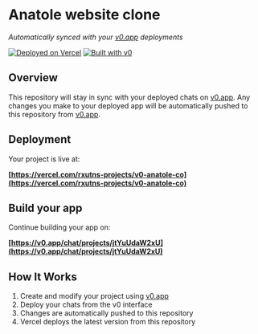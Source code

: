 # Anatole website clone

*Automatically synced with your [v0.app](https://v0.app) deployments*

[![Deployed on Vercel](https://img.shields.io/badge/Deployed%20on-Vercel-black?style=for-the-badge&logo=vercel)](https://vercel.com/rxutns-projects/v0-anatole-co)
[![Built with v0](https://img.shields.io/badge/Built%20with-v0.app-black?style=for-the-badge)](https://v0.app/chat/projects/jtYuUdaW2xU)

## Overview

This repository will stay in sync with your deployed chats on [v0.app](https://v0.app).
Any changes you make to your deployed app will be automatically pushed to this repository from [v0.app](https://v0.app).

## Deployment

Your project is live at:

**[https://vercel.com/rxutns-projects/v0-anatole-co](https://vercel.com/rxutns-projects/v0-anatole-co)**

## Build your app

Continue building your app on:

**[https://v0.app/chat/projects/jtYuUdaW2xU](https://v0.app/chat/projects/jtYuUdaW2xU)**

## How It Works

1. Create and modify your project using [v0.app](https://v0.app)
2. Deploy your chats from the v0 interface
3. Changes are automatically pushed to this repository
4. Vercel deploys the latest version from this repository
